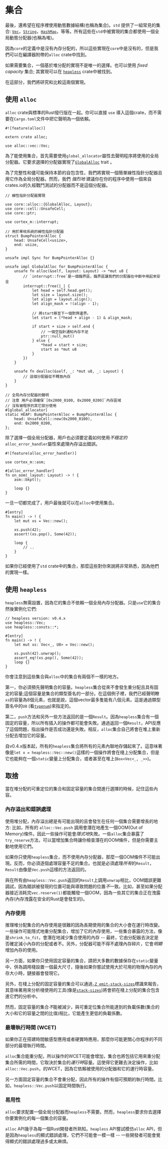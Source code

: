 # 集合

最後，還希望在程序裡使用動態數據結構(也稱為集合)。`std` 提供了一組常見的集合: [`Vec`]，[`String`]，[`HashMap`]，等等。所有這些在`std`中被實現的集合都使用一個全局動態分配器(也稱為堆)。
 
[`Vec`]: https://doc.rust-lang.org/std/vec/struct.Vec.html
[`String`]: https://doc.rust-lang.org/std/string/struct.String.html
[`HashMap`]: https://doc.rust-lang.org/std/collections/struct.HashMap.html

因為`core`的定義中是沒有內存分配的，所以這些實現在`core`中是沒有的，但是我們可以在編譯器附帶的`alloc` crate中找到。

如果需要集合，一個基於堆分配的實現不是唯一的選擇。也可以使用 *fixed capacity* 集合; 其實現可以在 [`heapless`] crate中被找到。

[`heapless`]: https://crates.io/crates/heapless

在這部分，我們將研究和比較這兩個實現。

## 使用 `alloc`

`alloc` crate與標準的Rust發行版在一起。你可以直接 `use` 導入這個crate，而不需要在`Cargo.toml`文件中把它聲明為一個依賴。

``` rust,ignore
#![feature(alloc)]

extern crate alloc;

use alloc::vec::Vec;
```

為了能使用集合，首先需要使用`global_allocator`屬性去聲明程序將使用的全局分配器。它要求選擇的分配器實現了[`GlobalAlloc`] trait 。

[`GlobalAlloc`]: https://doc.rust-lang.org/core/alloc/trait.GlobalAlloc.html

為了完整性和儘可能保持本節的自包含性，我們將實現一個簡單線性指針分配器且用它作為全局分配器。然而，我們 *強烈地* 建議你在你的程序中使用一個來自crates.io的久經戰鬥測試的分配器而不是這個分配器。

``` rust,ignore
// 線性指針分配器實現

use core::alloc::{GlobalAlloc, Layout};
use core::cell::UnsafeCell;
use core::ptr;

use cortex_m::interrupt;

// 用於單核系統的線性指針分配器
struct BumpPointerAlloc {
    head: UnsafeCell<usize>,
    end: usize,
}

unsafe impl Sync for BumpPointerAlloc {}

unsafe impl GlobalAlloc for BumpPointerAlloc {
    unsafe fn alloc(&self, layout: Layout) -> *mut u8 {
        // `interrupt::free`是一個臨界區，臨界區讓我們的分配器在中斷中用起來安全
        interrupt::free(|_| {
            let head = self.head.get();
            let size = layout.size();
            let align = layout.align();
            let align_mask = !(align - 1);

            // 將start移至下一個對齊邊界。
            let start = (*head + align - 1) & align_mask;

            if start + size > self.end {
                // 一個空指針通知內存不足
                ptr::null_mut()
            } else {
                *head = start + size;
                start as *mut u8
            }
        })
    }

    unsafe fn dealloc(&self, _: *mut u8, _: Layout) {
        // 這個分配器從不釋放內存
    }
}

// 全局內存分配器的聲明
// 注意 用戶必須確保`[0x2000_0100, 0x2000_0200]`內存區域
// 沒有被程序的其它部分使用
#[global_allocator]
static HEAP: BumpPointerAlloc = BumpPointerAlloc {
    head: UnsafeCell::new(0x2000_0100),
    end: 0x2000_0200,
};
```

除了選擇一個全局分配器，用戶也必須要定義如何使用*不穩定的*`alloc_error_handler`屬性來處理內存溢出錯誤。

``` rust,ignore
#![feature(alloc_error_handler)]

use cortex_m::asm;

#[alloc_error_handler]
fn on_oom(_layout: Layout) -> ! {
    asm::bkpt();

    loop {}
}
```

一旦一切都完成了，用戶最後就可以在`alloc`中使用集合。

```rust,ignore
#[entry]
fn main() -> ! {
    let mut xs = Vec::new();

    xs.push(42);
    assert!(xs.pop(), Some(42));

    loop {
        // ..
    }
}
```

如果你已經使用了`std` crate中的集合，那麼這些對你來說將非常熟悉，因為他們的實現一樣。

## 使用 `heapless`

`heapless`無需設置，因為它的集合不依賴一個全局內存分配器。只是`use`它的集合然後實例化它們:

```rust,ignore
// heapless version: v0.4.x
use heapless::Vec;
use heapless::consts::*;

#[entry]
fn main() -> ! {
    let mut xs: Vec<_, U8> = Vec::new();

    xs.push(42).unwrap();
    assert_eq!(xs.pop(), Some(42));
    loop {}
}
```

你會注意到這些集合與`alloc`中的集合有兩個不一樣的地方。

第一，你必須預先聲明集合的容量。`heapless`集合從來不會發生重分配且具有固定的容量;這個容量是集合的類型簽名的一部分。在這個例子裡，我們已經聲明瞭`xs`的容量為8個元素，也就是說，這個vector最多隻能有八個元素。這是通過類型簽名中的`U8` (看[`typenum`])來指定的。

[`typenum`]: https://crates.io/crates/typenum

第二，`push`方法和另外一些方法返回的是一個`Result`。因為`heapless`集合有一個固定的容量，所以所有插入的操作都可能會失敗。通過返回一個`Result`，API反應了這個問題，指出操作是否成功還是失敗。相反，`alloc`集合自己將會在堆上重新分配去增加它的容量。

自v0.4.x版本起，所有的`heapless`集合將所有的元素內聯地存儲起來了。這意味著像是`let x = heapless::Vec::new()`這樣的一個操作將會在棧上分配集合，但是它也能夠在一個`static`變量上分配集合，或者甚至在堆上(`Box<Vec<_, _>>`)。

## 取捨

當在堆分配的可重定位的集合和固定容量的集合間進行選擇的時候，記住這些內容。

### 內存溢出和錯誤處理

使用堆分配，內存溢出總是有可能出現的且會發生在任何一個集合需要增長的地方: 比如，所有的 `alloc::Vec.push` 調用會潛在地產生一個OOM(Out of Memory)條件。因此一些操作可能會*隱式地*失敗。一些`alloc`集合暴露了`try_reserve`方法，可以當增加集合時讓你檢查潛在的OOM條件，但是你需要主動地使用它們。

如果你只使用`heapless`集合，而不使用內存分配器，那麼一個OOM條件不可能出現。反而，你必須逐個處理容量不足的集合。也就是必須處理*所有*的`Result`，`Result`由像是`Vec.push`這樣的方法返回的。

與在所有由`heapless::Vec.push`返回的`Result`上調用`unwrap`相比，OOM錯誤更難調試，因為錯誤被發現的位置可能與導致問題的位置*不*一致。比如，甚至如果分配器接近消耗完`vec.reserve(1)`都能觸發一個OOM，因為一些其它的集合正在洩露內存(內存洩露在安全的Rust是會發生的)。

### 內存使用

推理堆分配集合的內存使用是很難的因為長期使用的集合的大小會在運行時改變。一些操作可能隱式地重分配集合，增加了它的內存使用，一些集合暴露的方法，像是`shrink_to_fit`，會潛在地減少集合使用的內存 -- 最終，它由分配器去決定是否確定減小內存的分配或者不。另外，分配器可能不得不處理內存碎片，它會*明顯*增加內存的使用。

另一方面，如果你只使用固定容量的集合，請把大多數的數據保存在`static`變量中，併為調用棧設置一個最大尺寸，隨後如果你嘗試使用大於可用的物理內存的內存大小時，鏈接器會發現它。

另外，在棧上分配的固定容量的集合可以通過[`-Z emit-stack-sizes`]標識來報告，其意味著用來分析棧使用的工具(像是[`stack-sizes`])將會把在棧上分配的集合包含進它們的分析中。

[`-Z emit-stack-sizes`]: https://doc.rust-lang.org/beta/unstable-book/compiler-flags/emit-stack-sizes.html
[`stack-sizes`]: https://crates.io/crates/stack-sizes

然而，固定容量的集合*不*能被減少，與可重定位集合所能達到的負載係數(集合的大小和它的容量之間的比值)相比，它能產生更低的負載係數。

### 最壞執行時間 (WCET)

如果你正在搭建時間敏感型應用或者硬實時應用，那麼你可能更關心你程序的不同部分的最壞執行時間。

`alloc`集合能重分配，所以操作的WCET可能會增加，集合也將包括它用來重分配集合所需的時間，它取決於集合的*運行時*容量。這使得它更難去決定操作，比如`alloc::Vec.push`，的WCET，因為它依賴被使用的分配器和它的運行時容量。

另一方面固定容量的集合不會重分配，因此所有的操作有個可預期的執行時間。比如，`heapless::Vec.push`以固定時間執行。

### 易用性

`alloc`要求配置一個全局分配器而`heapless`不需要。然而，`heapless`要求你去選擇你要實例化的每一個集合的容量。

`alloc` API幾乎為每一個Rust開發者所熟知。`heapless` API嘗試模仿`alloc` API，但是因為`heapless`的顯式錯誤處理，它們不可能會一模一樣 -- 一些開發者可能會覺得顯式的錯誤處理過多或太麻煩。
